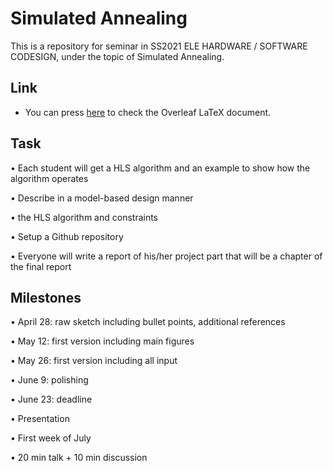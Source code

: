 # Simulated Annealing

This is a repository for seminar in SS2021 ELE HARDWARE / SOFTWARE CODESIGN, under the topic of Simulated Annealing.

## Link

- You can press [here](https://www.overleaf.com/3184126953dgwmmzcvgcgh) to check the Overleaf LaTeX document.

## Task

• Each student will get a HLS algorithm and an example to show how the
algorithm operates

• Describe in a model-based design manner

• the HLS algorithm and constraints

• Setup a Github repository

• Everyone will write a report of his/her project part that will be a chapter of the final report


## Milestones

• April 28: raw sketch including bullet points, additional references

• May 12: first version including main figures

• May 26: first version including all input

• June 9: polishing

• June 23: deadline

• Presentation

• First week of July

• 20 min talk + 10 min discussion 
